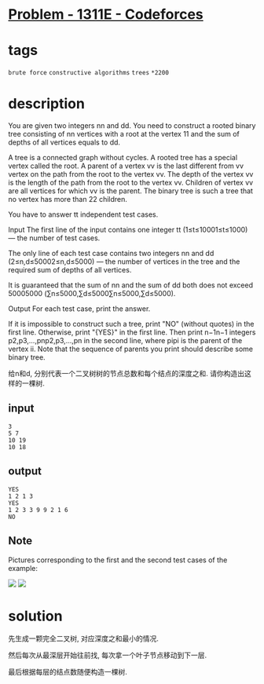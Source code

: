 # [Problem - 1311E - Codeforces](https://codeforces.com/problemset/problem/1311/E)

# tags
`brute force` `constructive algorithms` `trees` `*2200` 

# description
You are given two integers nn and dd. You need to construct a rooted binary tree consisting of nn vertices with a root at the vertex 11 and the sum of depths of all vertices equals to dd.

A tree is a connected graph without cycles. A rooted tree has a special vertex called the root. A parent of a vertex vv is the last different from vv vertex on the path from the root to the vertex vv. The depth of the vertex vv is the length of the path from the root to the vertex vv. Children of vertex vv are all vertices for which vv is the parent. The binary tree is such a tree that no vertex has more than 22 children.

You have to answer tt independent test cases.

Input
The first line of the input contains one integer tt (1≤t≤10001≤t≤1000) — the number of test cases.

The only line of each test case contains two integers nn and dd (2≤n,d≤50002≤n,d≤5000) — the number of vertices in the tree and the required sum of depths of all vertices.

It is guaranteed that the sum of nn and the sum of dd both does not exceed 50005000 (∑n≤5000,∑d≤5000∑n≤5000,∑d≤5000).

Output
For each test case, print the answer.

If it is impossible to construct such a tree, print "NO" (without quotes) in the first line. Otherwise, print "{YES}" in the first line. Then print n−1n−1 integers p2,p3,…,pnp2,p3,…,pn in the second line, where pipi is the parent of the vertex ii. Note that the sequence of parents you print should describe some binary tree.

给n和d, 分别代表一个二叉树树的节点总数和每个结点的深度之和. 请你构造出这样的一棵树.

## input
```
3
5 7
10 19
10 18
```

## output
```
YES
1 2 1 3 
YES
1 2 3 3 9 9 2 1 6 
NO
```
## Note
Pictures corresponding to the first and the second test cases of the example:

![](https://espresso.codeforces.com/94d2346ee349d5dcb535dcd106cfbaa389c1b21c.png)
![](https://espresso.codeforces.com/c6a4bb4f01e3c79a7c34c54ab163323733690f43.png)

# solution

先生成一颗完全二叉树, 对应深度之和最小的情况.

然后每次从最深层开始往前找, 每次拿一个叶子节点移动到下一层.

最后根据每层的结点数随便构造一棵树.

